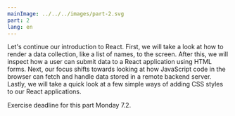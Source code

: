 ```yaml
---
mainImage: ../../../images/part-2.svg
part: 2
lang: en
---
```


<div class="intro">

Let's continue our introduction to React. First, we will take a look at how to render a data collection, like a list of names, to the screen. After this, we will inspect how a user can submit data to a React application using HTML forms. Next, our focus shifts towards looking at how JavaScript code in the browser can fetch and handle data stored in a remote backend server. Lastly, we will take a quick look at a few simple ways of adding CSS styles to our React applications.

Exercise deadline for this part Monday 7.2.

</div>